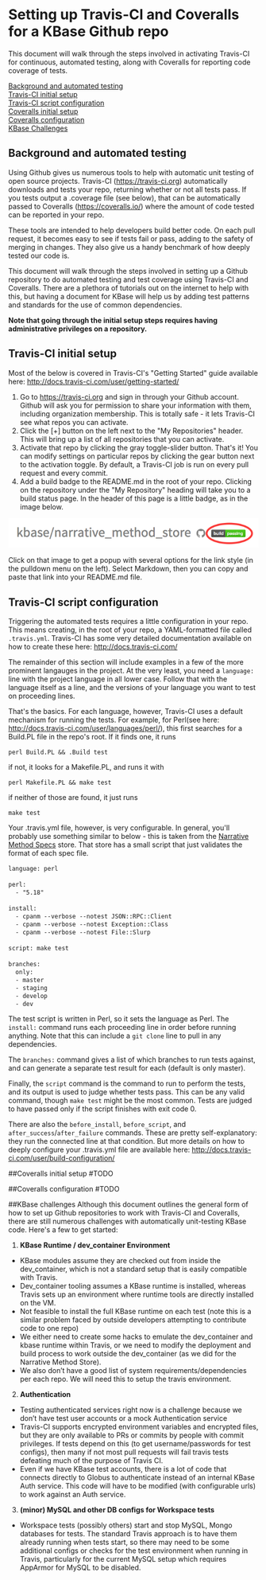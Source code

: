 # Setting up Travis-CI and Coveralls for a KBase Github repo
This document will walk through the steps involved in activating Travis-CI for continuous, automated testing, along with Coveralls for reporting code coverage of tests.

[Background and automated testing](#background)  
[Travis-CI initial setup](#travis-init)  
[Travis-CI script configuration](#travis-config)  
[Coveralls initial setup](#coveralls-init)  
[Coveralls configuration](#coveralls-config)  
[KBase Challenges](#kbase-challenges)  

## <a name="background"></a>Background and automated testing

Using Github gives us numerous tools to help with automatic unit testing of open source projects. Travis-CI (https://travis-ci.org) automatically downloads and tests your repo, returning whether or not all tests pass. If you tests output a .coverage file (see below), that can be automatically passed to Coveralls (https://coveralls.io/) where the amount of code tested can be reported in your repo.

These tools are intended to help developers build better code. On each pull request, it becomes easy to see if tests fail or pass, adding to the safety of merging in changes. They also give us a handy benchmark of how deeply tested our code is.

This document will walk through the steps involved in setting up a Github repository to do automated testing and test coverage using Travis-CI and Coveralls. There are a plethora of tutorials out on the internet to help with this, but having a document for KBase will help us by adding test patterns and standards for the use of common dependencies.

**Note that going through the initial setup steps requires having administrative privileges on a repository.**

## <a name="travis-init"></a>Travis-CI initial setup
Most of the below is covered in Travis-CI's "Getting Started" guide available here: http://docs.travis-ci.com/user/getting-started/

1. Go to https://travis-ci.org and sign in through your Github account. Github will ask you for permission to share your information with them, including organization membership. This is totally safe - it lets Travis-CI see what repos you can activate.
2. Click the [+] button on the left next to the "My Repositories" header. This will bring up a list of all repositories that you can activate.
3. Activate that repo by clicking the gray toggle-slider button. That's it! You can modify settings on particular repos by clicking the gear button next to the activation toggle. By default, a Travis-CI job is run on every pull request and every commit.
4. Add a build badge to the README.md in the root of your repo. Clicking on the repository under the "My Repository" heading will take you to a build status page. In the header of this page is a little badge, as in the image below.

![Travis-CI badge example](images/travis-ci-badge.png)

Click on that image to get a popup with several options for the link style (in the pulldown menu on the left). Select Markdown, then you can copy and paste that link into your README.md file.

## <a name="travis-config"></a>Travis-CI script configuration

Triggering the automated tests requires a little configuration in your repo. This means creating, in the root of your repo, a YAML-formatted file called ```.travis.yml```. Travis-CI has some very detailed documentation available on how to create these here: http://docs.travis-ci.com/ 

The remainder of this section will include examples in a few of the more prominent langauges in the project. At the very least, you need a ```language:``` line with the project language in all lower case. Follow that with the language itself as a line, and the versions of your language you want to test on proceeding lines.

That's the basics. For each language, however, Travis-CI uses a default mechanism for running the tests. For example, for Perl(see here: http://docs.travis-ci.com/user/languages/perl/), this first searches for a Build.PL file in the repo's root. If it finds one, it runs
```
perl Build.PL && .Build test
```
if not, it looks for a Makefile.PL, and runs it with
```
perl Makefile.PL && make test
```
if neither of those are found, it just runs
```
make test
```

Your .travis.yml file, however, is very configurable. In general, you'll probably use something similar to below - this is taken from the [Narrative Method Specs](https://github.com/kbase/narrative_method_specs) store. That store has a small script that just validates the format of each spec file.

```
language: perl

perl:
  - "5.18"

install:
  - cpanm --verbose --notest JSON::RPC::Client
  - cpanm --verbose --notest Exception::Class
  - cpanm --verbose --notest File::Slurp

script: make test

branches:
  only:
  - master
  - staging
  - develop
  - dev
```

The test script is written in Perl, so it sets the language as Perl. The ```install:``` command runs each proceeding line in order before running anything. Note that this can include a ```git clone``` line to pull in any dependencies.

The ```branches:``` command gives a list of which branches to run tests against, and can generate a separate test result for each (default is only master).

Finally, the ```script``` command is the command to run to perform the tests, and its output is used to judge whether tests pass. This can be any valid command, though ```make test``` might be the most common. Tests are judged to have passed only if the script finishes with exit code 0.

There are also the ```before_install```, ```before_script```, and ```after_success```/```after_failure``` commands. These are pretty self-explanatory: they run the connected line at that condition. But more details on how to deeply configure your .travis.yml file are available here: http://docs.travis-ci.com/user/build-configuration/

##<a name="coveralls-init"></a>Coveralls initial setup
#TODO

##<a name="coveralls-config"></a>Coveralls configuration
#TODO

##<a name="kbase-challenges"></a>KBase challenges
Although this document outlines the general form of how to set up Github repositories to work with Travis-CI and Coveralls, there are still numerous challenges with automatically unit-testing KBase code. Here's a few to get started:

1. **KBase Runtime / dev_container Environment**
  - KBase modules assume they are checked out from inside the dev_container, which is not a standard setup that is easily compatible with Travis.
  - Dev_container tooling assumes a KBase runtime is installed, whereas Travis sets up an environment where runtime tools are directly installed on the VM.
  - Not feasible to install the full KBase runtime on each test (note this is a similar problem faced by outside developers attempting to contribute code to one repo)
  - We either need to create some hacks to emulate the dev_container and kbase runtime within Travis, or we need to modify the deployment and build process to work outside the dev_container (as we did for the Narrative Method Store).
  - We also don’t have a good list of system requirements/dependencies per each repo.  We will need this to setup the travis environment.
2. **Authentication**
  - Testing authenticated services right now is a challenge because we don’t have test user accounts or a mock Authentication service
  - Travis-CI supports encrypted environment variables and encrypted files, but they are only available to PRs or commits by people with commit privileges.  If tests depend on this (to get username/passwords for test configs), then many if not most pull requests will fail travis tests defeating much of the purpose of Travis CI.
  - Even if we have KBase test accounts, there is a lot of code that connects directly to Globus to authenticate instead of an internal KBase Auth service.  This code will have to be modified (with configurable urls) to work against an Auth service.
3. **(minor) MySQL and other DB configs for Workspace tests**
  - Workspace tests (possibly others) start and stop MySQL, Mongo databases for tests.  The standard Travis approach is to have them already running when tests start, so there may need to be some additional configs or checks for the test environment when running in Travis, particularly for the current MySQL setup which requires AppArmor for MySQL to be disabled.

